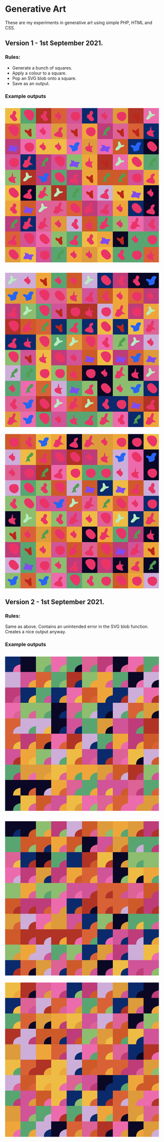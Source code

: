 # Generative Art
These are my experiments in generative art using simple PHP, HTML and CSS. 

## Version 1 - 1st September 2021. 

### Rules: 
* Generate a bunch of squares. 
* Apply a colour to a square. 
* Pop an SVG blob onto a square. 
* Save as an output.

### Example outputs
![Blobby squares 1](https://github.com/flexewebs/generativeart/blob/main/art/v1/1.png)
---
![Blobby squares 2](https://github.com/flexewebs/generativeart/blob/main/art/v1/2.png)
---
![Blobby squares 3](https://github.com/flexewebs/generativeart/blob/main/art/v1/3.png)

## Version 2 - 1st September 2021. 

### Rules: 
Same as above. Contains an unintended error in the SVG blob function. Creates a nice output anyway.

### Example outputs
![Blobby squares 1](https://github.com/flexewebs/generativeart/blob/main/art/v2/1.png)
---
![Blobby squares 2](https://github.com/flexewebs/generativeart/blob/main/art/v2/2.png)
---
![Blobby squares 3](https://github.com/flexewebs/generativeart/blob/main/art/v2/3.png)
